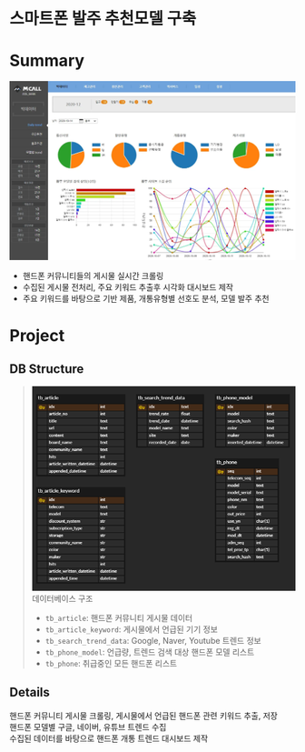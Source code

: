 # 스마트폰 발주 추천모델 구축

# Summary

<img src="images/phone_thumbnail.png" width=800></br>

- 핸드폰 커뮤니티들의 게시물 실시간 크롤링
- 수집된 게시물 전처리, 주요 키워드 추출후 시각화 대시보드 제작
- 주요 키워드를 바탕으로 기반 제품, 개통유형별 선호도 분석, 모델 발주 추천

# Project

## DB Structure

> <img src="images/Screenshot 2025-04-08 175555.png" width=800></br>
> 데이터베이스 구조  
> - `tb_article`: 핸드폰 커뮤니티 게시물 데이터
> - `tb_article_keyword`: 게시물에서 언급된 기기 정보
> - `tb_search_trend_data`: Google, Naver, Youtube 트렌드 정보
> - `tb_phone_model`: 언급량, 트렌드 검색 대상 핸드폰 모델 리스트
> - `tb_phone`: 취급중인 모든 핸드폰 리스트

## Details

핸드폰 커뮤니티 게시물 크롤링, 게시물에서 언급된 핸드폰 관련 키워드 추출, 저장  
핸드폰 모델별 구글, 네이버, 유튜브 트렌드 수집  
수집된 데이터를 바탕으로 핸드폰 개통 트렌드 대시보드 제작